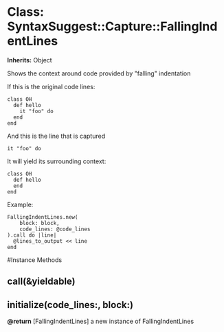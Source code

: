 # Class: SyntaxSuggest::Capture::FallingIndentLines
**Inherits:** Object
    

Shows the context around code provided by "falling" indentation

If this is the original code lines:

    class OH
      def hello
        it "foo" do
      end
    end

And this is the line that is captured

    it "foo" do

It will yield its surrounding context:

    class OH
      def hello
      end
    end

Example:

    FallingIndentLines.new(
        block: block,
        code_lines: @code_lines
    ).call do |line|
      @lines_to_output << line
    end



#Instance Methods
## call(&yieldable) [](#method-i-call)

## initialize(code_lines:, block:) [](#method-i-initialize)

**@return** [FallingIndentLines] a new instance of FallingIndentLines

